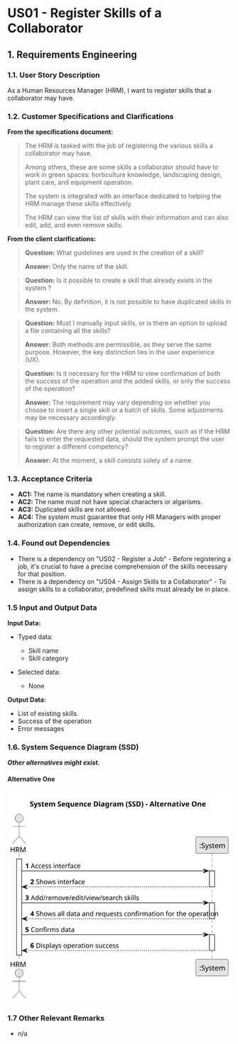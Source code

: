 # US01 - Register Skills of a Collaborator


## 1. Requirements Engineering

### 1.1. User Story Description

As a Human Resources Manager (HRM), I want to register skills that a
collaborator may have.

### 1.2. Customer Specifications and Clarifications 

**From the specifications document:**

> The HRM is tasked with the job of registering the various skills a collaborator may have.
> 
> Among others, these are some skills a collaborator should have to work in green spaces: horticulture knowledge, landscaping design, plant care, and equipment operation.
> 
> The system is integrated with an interface dedicated to helping the HRM manage these skills effectively.
> 
> The HRM can view the list of skills with their information and can also edit, add, and even remove skills.
 
**From the client clarifications:**

> **Question:** What guidelines are used in the creation of a skill?
>
> **Answer:** Only the name of the skill.

> **Question:** Is it possible to create a skill that already exists in the system ?
>
> **Answer:** No. By definition, it is not possible to have duplicated skills in the system.

>
> **Question:** Must I manually input skills, or is there an option to upload a file containing all the skills?
> 
> **Answer:** Both methods are permissible, as they serve the same purpose. However, the key distinction lies in the user experience (UX).

> 
> **Question:** Is it necessary for the HRM to view confirmation of both the success of the operation and the added skills, or only the success of the operation?
> 
> **Answer:** The requirement may vary depending on whether you choose to insert a single skill or a batch of skills. Some adjustments may be necessary accordingly.

> 
> **Question:** Are there any other potential outcomes, such as if the HRM fails to enter the requested data, should the system prompt the user to register a different competency?
> 
> **Answer:** At the moment, a skill consists solely of a name.

### 1.3. Acceptance Criteria

* **AC1:** The name is mandatory when creating a skill.
* **AC2:** The name must not have special characters or algarisms.
* **AC3:** Duplicated skills are not allowed.
* **AC4:** The system must guarantee that only HR Managers with proper authorization can create, remove, or edit skills.

### 1.4. Found out Dependencies

* There is a dependency on "US02 - Register a Job" - Before registering a job, it's crucial to have a precise comprehension of the skills necessary for that position.
* There is a dependency on "US04 - Assign Skills to a Collaborator" - To assign skills to a collaborator, predefined skills must already be in place.

### 1.5 Input and Output Data

**Input Data:**

* Typed data:
    * Skill name
    * Skill category
	
* Selected data:
    * None

**Output Data:**

* List of existing skills
* Success of the operation
* Error messages

### 1.6. System Sequence Diagram (SSD)

**_Other alternatives might exist._**

#### Alternative One

![System Sequence Diagram - Alternative One](svg/us001-system-sequence-diagram-alternative-one.svg)

### 1.7 Other Relevant Remarks

* n/a